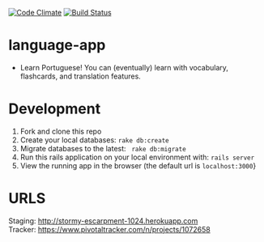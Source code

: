 [![Code Climate](https://codeclimate.com/github/vandosant/language-app.png)](https://codeclimate.com/github/vandosant/language-app)
[![Build Status](https://travis-ci.org/vandosant/language-app.svg?branch=master)](https://travis-ci.org/vandosant/language-app)

language-app
============
+ Learn Portuguese! You can (eventually) learn with vocabulary, flashcards, and translation features.

Development
===========
1. Fork and clone this repo
1. Create your local databases: <code>rake db:create</code>
1. Migrate databases to the latest: <code> rake db:migrate</code>
1. Run this rails application on your local environment with: <code>rails server</code>
1. View the running app in the browser (the default url is <code>localhost:3000</code>}

URLS
====
Staging: http://stormy-escarpment-1024.herokuapp.com  
Tracker: https://www.pivotaltracker.com/n/projects/1072658
